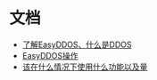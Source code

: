 # 文档

- <a href='./1.md'>了解EasyDDOS、什么是DDOS</a>
- <a href='./2.md'>EasyDDOS操作</a>
- <a href='./3.md'>该在什么情况下使用什么功能以及量</a>
